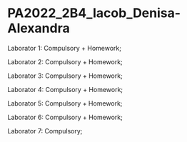# PA2022_2B4_Iacob_Denisa-Alexandra

Laborator 1:
Compulsory + Homework;

Laborator 2:
Compulsory + Homework;

Laborator 3:
Compulsory + Homework;

Laborator 4:
Compulsory + Homework;

Laborator 5:
Compulsory + Homework;

Laborator 6:
Compulsory + Homework;

Laborator 7:
Compulsory;